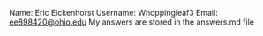 Name: Eric Eickenhorst
Username: Whoppingleaf3
Email: ee898420@ohio.edu
My answers are stored in the answers.md file

